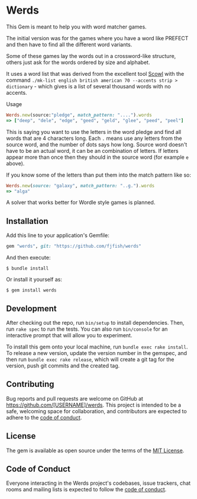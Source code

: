 # Werds

This Gem is meant to help you with word matcher games.

The initial version was for the games where you have a word like PREFECT and then have to find all the different word variants.

Some of these games lay the words out in a crossword-like structure, others just ask for the words ordered by size and alphabet.

It uses a word list that was derived from the excellent tool [Scowl](http://wordlist.aspell.net/) with the command `./mk-list english british american 70 --accents strip > dictionary` - which gives is a list of several thousand words with no accents.

Usage

```ruby
Werds.new(source:"pledge", match_pattern: "....").words
=> ["deep", "dele", "edge", "geed", "geld", "glee", "peed", "peel"]
```

This is saying you want to use the letters in the word pledge and find all words that are 4 characters long. Each `.` means use any letters from the source word, and the number of dots says how long. Source word doesn't have to be an actual word, it can be an combination of letters. If letters appear more than once then they should in the source word (for example `e` above).

If you know some of the letters than put them into the match pattern like so:

```ruby
Werds.new(source: "galaxy", match_pattern: "..g.").words
=> "alga"
```

A solver that works better for Wordle style games is planned.

## Installation

Add this line to your application's Gemfile:

```ruby
gem "werds", git: "https://github.com/fjfish/werds"
```

And then execute:

    $ bundle install

Or install it yourself as:

    $ gem install werds

## Development

After checking out the repo, run `bin/setup` to install dependencies. Then, run `rake spec` to run the tests. You can also run `bin/console` for an interactive prompt that will allow you to experiment.

To install this gem onto your local machine, run `bundle exec rake install`. To release a new version, update the version number in the gemspec, and then run `bundle exec rake release`, which will create a git tag for the version, push git commits and the created tag.

## Contributing

Bug reports and pull requests are welcome on GitHub at https://github.com/[USERNAME]/werds. This project is intended to be a safe, welcoming space for collaboration, and contributors are expected to adhere to the [code of conduct](https://github.com/[USERNAME]/werds/blob/master/CODE_OF_CONDUCT.md).

## License

The gem is available as open source under the terms of the [MIT License](https://opensource.org/licenses/MIT).

## Code of Conduct

Everyone interacting in the Werds project's codebases, issue trackers, chat rooms and mailing lists is expected to follow the [code of conduct](https://github.com/[USERNAME]/werds/blob/master/CODE_OF_CONDUCT.md).
